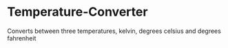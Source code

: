# Temperature-Converter
Converts between three temperatures, kelvin, degrees celsius and degrees fahrenheit
